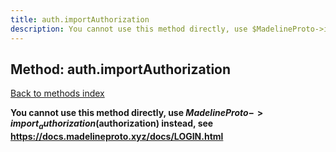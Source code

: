 ```yaml
---
title: auth.importAuthorization
description: You cannot use this method directly, use $MadelineProto->import_authorization($authorization) instead, see https://docs.madelineproto.xyz/docs/LOGIN.html
---
```

## Method: auth.importAuthorization  
[Back to methods index](index.md)


**You cannot use this method directly, use $MadelineProto->import_authorization($authorization) instead, see https://docs.madelineproto.xyz/docs/LOGIN.html**




